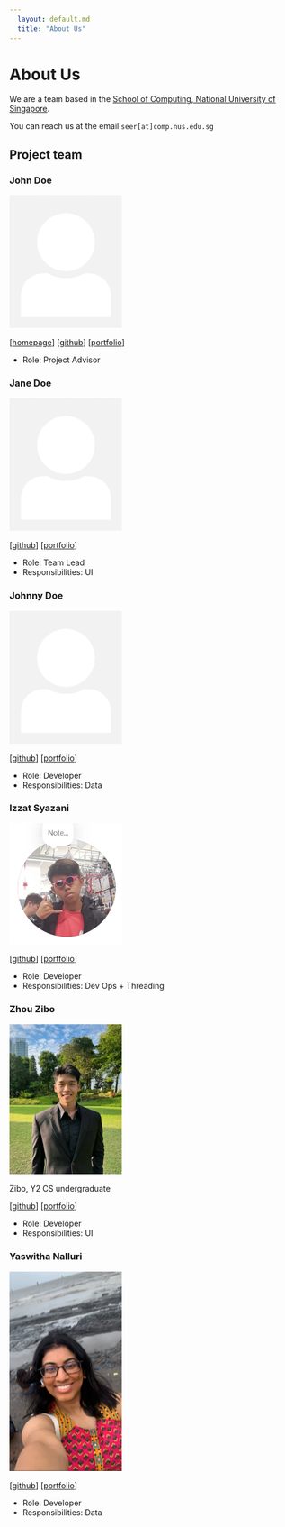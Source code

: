 ```yaml
---
  layout: default.md
  title: "About Us"
---
```


# About Us

We are a team based in the [School of Computing, National University of Singapore](http://www.comp.nus.edu.sg).

You can reach us at the email `seer[at]comp.nus.edu.sg`

## Project team

### John Doe

<img src="images/johndoe.png" width="200px">

[[homepage](http://www.comp.nus.edu.sg/~damithch)]
[[github](https://github.com/johndoe)]
[[portfolio](team/johndoe.md)]

* Role: Project Advisor

### Jane Doe

<img src="images/johndoe.png" width="200px">

[[github](http://github.com/johndoe)]
[[portfolio](team/johndoe.md)]

* Role: Team Lead
* Responsibilities: UI

### Johnny Doe

<img src="images/johndoe.png" width="200px">

[[github](http://github.com/johndoe)] [[portfolio](team/johndoe.md)]

* Role: Developer
* Responsibilities: Data

### Izzat Syazani

<img src="images/ywllowsensor.png" width="200px">

[[github](http://github.com/ywllowsensor)]
[[portfolio](team/ywllowsensor.md)]

* Role: Developer
* Responsibilities: Dev Ops + Threading

### Zhou Zibo

<img src="images/zzibo.png" width="200px">

Zibo, Y2 CS undergraduate

[[github](http://github.com/zzibo)]
[[portfolio](team/zibo.md)]

* Role: Developer
* Responsibilities: UI

### Yaswitha Nalluri

<img src="images/yastsc.png" width="200px">

[[github](https://github.com/yastsc)]
[[portfolio](team/yaswitha.md)]

* Role: Developer
* Responsibilities: Data

